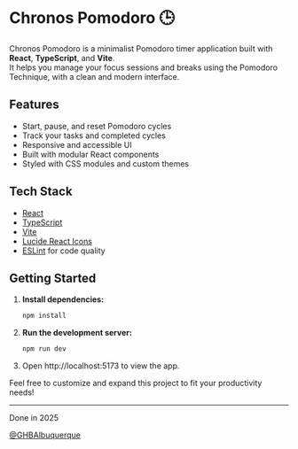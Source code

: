 # Chronos Pomodoro 🕒

Chronos Pomodoro is a minimalist Pomodoro timer application built with
**React**, **TypeScript**, and **Vite**.  
It helps you manage your focus sessions and breaks using the Pomodoro Technique,
with a clean and modern interface.

## Features

- Start, pause, and reset Pomodoro cycles
- Track your tasks and completed cycles
- Responsive and accessible UI
- Built with modular React components
- Styled with CSS modules and custom themes

## Tech Stack

- [React](https://react.dev/)
- [TypeScript](https://www.typescriptlang.org/)
- [Vite](https://vitejs.dev/)
- [Lucide React Icons](https://lucide.dev/)
- [ESLint](https://eslint.org/) for code quality

## Getting Started

1. **Install dependencies:**
   ```sh
   npm install
   ```
2. **Run the development server:**

   ```sh
   npm run dev
   ```

3. Open http://localhost:5173 to view the app.

Feel free to customize and expand this project to fit your productivity needs!

---

Done in 2025

[@GHBAlbuquerque](https://github.com/GHBAlbuquerque)
